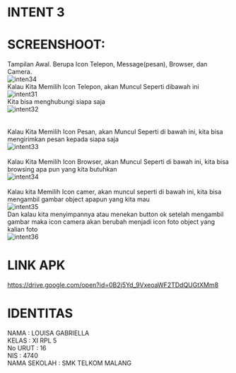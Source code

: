 # INTENT 3 <br>
# SCREENSHOOT:<br>
Tampilan Awal. Berupa Icon Telepon, Message(pesan), Browser, dan Camera.<br>
![inten34](https://cloud.githubusercontent.com/assets/21364340/19214073/cb703be0-8da5-11e6-92be-aa62efc5da5c.png)<br>
Kalau Kita Memilih Icon Telepon, akan Muncul Seperti dibawah ini<br>
![intent31](https://cloud.githubusercontent.com/assets/21364340/19214074/cb718ee6-8da5-11e6-9e49-d781d68f4f93.png)<br>
Kita bisa menghubungi siapa saja<br>
![intent32](https://cloud.githubusercontent.com/assets/21364340/19214076/cb74eca8-8da5-11e6-8b2a-1c8bea9766e6.png)<br><br><br>
Kalau Kita Memilih Icon Pesan, akan Muncul Seperti di bawah ini, kita bisa mengirimkan pesan kepada siapa saja<br>
![intent33](https://cloud.githubusercontent.com/assets/21364340/19214077/cb76e76a-8da5-11e6-8052-66642623dbbe.png)<br><br>
Kalau Kita Memilih Icon Browser, akan Muncul Seperti di bawah ini, kita bisa browsing apa pun yang kita butuhkan<br>
![intent34](https://cloud.githubusercontent.com/assets/21364340/19214075/cb730474-8da5-11e6-94b2-7d008bc4b4f6.png)<br><br>
Kalau kita Memilih Icon camer, akan muncul seperti di bawah ini, kita bisa mengambil gambar object apapun yang kita mau <br>
![intent35](https://cloud.githubusercontent.com/assets/21364340/19214078/cb7b247e-8da5-11e6-9a0e-d115e5fe4a9c.png)<br>
Dan kalau kita menyimpannya atau menekan button ok setelah mengambil gambar maka icon camera akan berubah menjadi icon foto object yang kalian foto<br>
![intent36](https://cloud.githubusercontent.com/assets/21364340/19214079/cbadfc0a-8da5-11e6-9d02-686d31d1175b.png)
<br>
# LINK APK <br>
https://drive.google.com/open?id=0B2j5Yd_9VxeoaWF2TDdQUGtXMm8
<br> 
# IDENTITAS <br>
NAMA : LOUISA GABRIELLA <br>
KELAS : XI RPL 5 <br>
No URUT : 16 <br> 
NIS : 4740 <br>
NAMA SEKOLAH : SMK TELKOM MALANG
